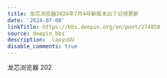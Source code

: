 ```yaml
---
title: 龙芯浏览器2024年7月4号新版本出了记得更新
date: '2024-07-08'
linkTitle: https://bbs.deepin.org/en/post/274850
source: deepin_bbs
description:  caoyuUU 
disable_comments: true
---
```

龙芯浏览器  202
